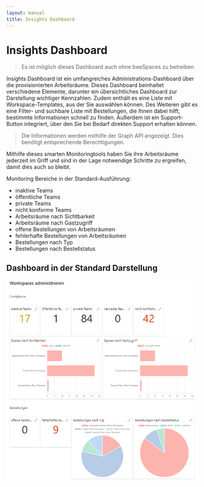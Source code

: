 ```yaml
---
layout: manual
title: Insights Dashboard
---
```

# Insights Dashboard
> Es ist möglich dieses Dashboard auch ohne beeSpaces zu betreiben

Insights Dashboard ist ein umfangreiches Administrations-Dashboard über die provisionierten Arbeitsräume. Dieses Dashboard beinhaltet verschiedene Elemente, darunter ein übersichtliches Dashboard zur Darstellung wichtiger Kennzahlen. Zudem enthält es eine Liste mit Workspace-Templates, aus der Sie auswählen können. Des Weiteren gibt es eine Filter- und suchbare Liste mit Bestellungen, die Ihnen dabei hilft, bestimmte Informationen schnell zu finden. Außerdem ist ein Support-Button integriert, über den Sie bei Bedarf direkten Support erhalten können.

>Die Informationen werden mithilfe der Graph API angezeigt. Dies benötigt entsprechende Berechtigungen.

Mithilfe dieses smarten Monitoringtools haben Sie ihre Arbeitsräume jederzeit im Griff und sind in der Lage notwendige Schritte zu ergreifen, damit dies auch so bleibt.

Monitoring Bereiche in der Standard-Ausführung:
- inaktive Teams
- öffentliche Teams
- private Teams
- nicht konforme Teams
- Arbeitsräume nach Sichtbarkeit
- Arbeitsräume nach Gastzugriff
- offene Bestellungen von Arbeitsräumen
- fehlerhafte Bestellungen von Arbeitsräumen
- Bestellungen nach Typ
- Bestellungen nach Bestellstatus

## Dashboard in der Standard Darstellung

![Dashboard Darstellung](/docs\assets\images\beeSpaces\Beespaces-insights-standard.png)
